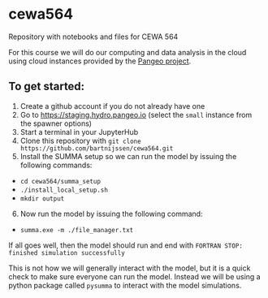 # cewa564

Repository with notebooks and files for CEWA 564

For this course we will do our computing and data analysis in the cloud using cloud instances provided by the [Pangeo project](http://pangeo.io/).

## To get started:

1. Create a github account if you do not already have one
2. Go to https://staging.hydro.pangeo.io (select the `small` instance from the spawner options)
3. Start a terminal in your JupyterHub
4. Clone this repository with `git clone https://github.com/bartnijssen/cewa564.git`
5. Install the SUMMA setup so we can run the model by issuing the following commands:
  * `cd cewa564/summa_setup`
  * `./install_local_setup.sh`
  * `mkdir output`
6. Now run the model by issuing the following command:
  * `summa.exe -m ./file_manager.txt`

If all goes well, then the model should run and end with `FORTRAN STOP: finished simulation successfully`

This is not how we will generally interact with the model, but it is a quick check to make sure everyone can run the model. Instead we will be using a python package called `pysumma` to interact with the model simulations.
